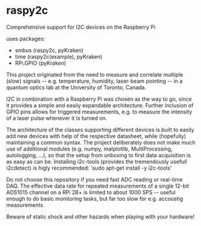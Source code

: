 # raspy2c
Comprehensive support for I2C devices on the Raspberry Pi

uses packages:
  - smbus (raspy2c, pyKraken)
  - time (raspy2c(example), pyKraken)
  - RPi.GPIO (pyKraken)

This project originated from the need to measure and correlate multiple 
(slow) signals -- e.g. temperature, humidity, laser-beam pointing -- 
in a quantum optics lab at the University of Toronto, Canada.

I2C in combination with a Raspberry Pi was chosen as the way to go, since it
provides a simple and easily expandable architecture. Further inclusion of 
GPIO pins allows for triggered measurements, e.g. to measure the intensity of a
laser pulse whenever it is turned on.

The architecture of the classes supporting different devices is built to easily
add new devices with help of the respective datasheet, while (hopefully) maintaining 
a common syntax. The project deliberately does not make much use of additional
modules (e.g. numpy, matplotlib, MultiProcessing, autologging, ...), so that
the setup from unboxing to first data acquisition is as easy as can be.
Installing i2c-tools (provides the tremendously usefull i2cdetect) is higly
recommended: 'sudo apt-get install -y i2c-tools'

Do not choose this repository if you need fast ADC reading or real-time DAQ.
The effective data rate for repeated measurements of a single 12-bit ADS1015
channel on a RPi 2B+ is limited to about 1000 SPS -- useful enough to do basic
monitoring tasks, but far too slow for e.g. accoustig measurements.

Beware of static shock and other hazards when playing with your hardware!
